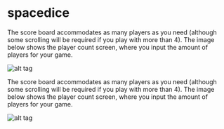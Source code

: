 spacedice
=========

The score board accommodates as many players as you need (although some scrolling will be required if you play with more than 4). The image below shows the player count screen, where you input the amount of players for your game.


![alt tag](http://s3-eu-west-1.amazonaws.com/morbidpixel/player-choose.jpg)


The score board accommodates as many players as you need (although some scrolling will be required if you play with more than 4). The image below shows the player count screen, where you input the amount of players for your game.


![alt tag](http://s3-eu-west-1.amazonaws.com/morbidpixel/card-game.jpg)



